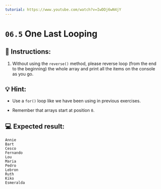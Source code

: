 ```yaml
---
tutorial: https://www.youtube.com/watch?v=IwDDj6wN4jY
---
```


# `06.5` One Last Looping

## 📝 Instructions:

1. Without using the `reverse()` method, please reverse loop (from the end to the beginning) the whole array and print all the items on the console as you go.

## 💡 Hint:

+ Use a `for()` loop like we have been using in previous exercises.

+ Remember that arrays start at position `0`.

## 💻 Expected result:

```text
Annie
Bart
Cesco
Fernando
Lou
Maria
Pedro
Lebron
Ruth
Kiko
Esmeralda
```
